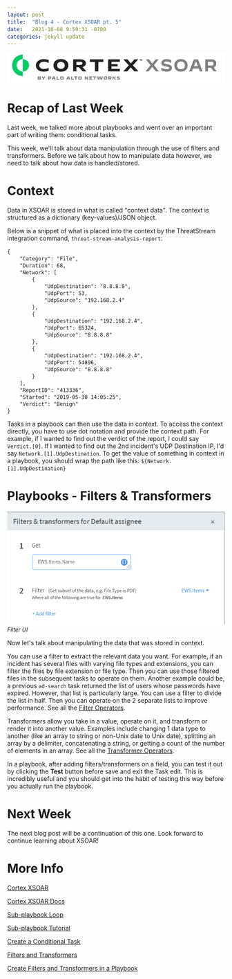 ```yaml
---
layout: post
title:  "Blog 4 - Cortex XSOAR pt. 5"
date:   2021-10-08 9:59:31 -0700
categories: jekyll update
---
```


![Cortex XSOAR logo](/assets/xsoar-logo.png)

# **Recap of Last Week**
Last week, we talked more about playbooks and went over an important part of writing them: conditional tasks.

This week, we'll talk about data manipulation through the use of filters and transformers. Before we talk about how to manipulate data however, we need to talk about how data is handled/stored. 

# **Context**
Data in XSOAR is stored in what is called "context data". The context is structured as a dictionary (key-values)/JSON object. 

Below is a snippet of what is placed into the context by the ThreatStream integration command, `threat-stream-analysis-report`:

```
{
    "Category": "File",
    "Duration": 68,
    "Network": [
        {
            "UdpDestination": "8.8.8.8",
            "UdpPort": 53,
            "UdpSource": "192.168.2.4"
        },
        {
            "UdpDestination": "192.168.2.4",
            "UdpPort": 65324,
            "UdpSource": "8.8.8.8"
        },
        {
            "UdpDestination": "192.168.2.4",
            "UdpPort": 54896,
            "UdpSource": "8.8.8.8"
        }
    ],
    "ReportID": "413336",
    "Started": "2019-05-30 14:05:25",
    "Verdict": "Benign"
}
```

Tasks in a playbook can then use the data in context. To access the context directly, you have to use dot notation and provide the context path. For example, if I wanted to find out the verdict of the report, I could say `Verdict.[0]`. If I wanted to find out the 2nd incident's UDP Destination IP, I'd say `Network.[1].UdpDestination`. To get the value of something in context in a playbook, you should wrap the path like this: `${Network.[1].UdpDestination}`

# **Playbooks - Filters & Transformers**

![Filter](/assets/xsoar-filter.png)<br/><font size="2.75px"><em>Filter UI</em></font>

Now let's talk about manipulating the data that was stored in context. 

You can use a filter to extract the relevant data you want. For example, if an incident has several files with varying file types and extensions, you can filter the files by file extension or file type. Then you can use those filtered files in the subsequent tasks to operate on them. Another example could be, a previous `ad-search` task returned the list of users whose passwords have expired. However, that list is particularly large. You can use a filter to divide the list in half. Then you can operate on the 2 separate lists to improve performance. See all the [Filter Operators](https://docs.paloaltonetworks.com/cortex/cortex-xsoar/6-0/cortex-xsoar-admin/playbooks/filters-and-transformers/filter-operators.html).

Transformers allow you take in a value, operate on it, and transform or render it into another value. Examples include changing 1 data type to another (like an array to string or non-Unix date to Unix date), splitting an array by a delimiter, concatenating a string, or getting a count of the number of elements in an array. See all the [Transformer Operators](https://docs.paloaltonetworks.com/cortex/cortex-xsoar/6-0/cortex-xsoar-admin/playbooks/filters-and-transformers/transformers-operators.html).

In a playbook, after adding filters/transformers on a field, you can test it out by clicking the **Test** button before save and exit the Task edit. This is incredibly useful and you should get into the habit of testing this way before you actually run the playbook. 

# **Next Week**
The next blog post will be a continuation of this one. Look forward to continue learning about XSOAR!

# **More Info**
[Cortex XSOAR](https://www.paloaltonetworks.com/cortex/cortex-xsoar)

[Cortex XSOAR Docs](https://xsoar.pan.dev/docs/concepts/getting-started-guide)

[Sub-playbook Loop](https://docs.paloaltonetworks.com/cortex/cortex-xsoar/6-0/cortex-xsoar-admin/playbooks/configure-a-sub-playbook-loop.html)

[Sub-playbook Tutorial](https://docs.paloaltonetworks.com/cortex/cortex-xsoar/6-0/cortex-xsoar-admin/playbooks/configure-a-sub-playbook-loop/sub-playbook-tutorial.html)

[Create a Conditional Task](https://docs.paloaltonetworks.com/cortex/cortex-xsoar/5-5/cortex-xsoar-admin/playbooks/playbook-tasks/create-a-conditional-task.html)

[Filters and Transformers](https://docs.paloaltonetworks.com/cortex/cortex-xsoar/6-0/cortex-xsoar-admin/playbooks/filters-and-transformers.html)

[Create Filters and Transformers in a Playbook](https://docs.paloaltonetworks.com/cortex/cortex-xsoar/6-0/cortex-xsoar-admin/playbooks/filters-and-transformers/create-filters-and-transformers.html)